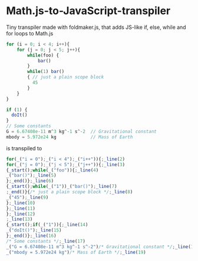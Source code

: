# Math.js-to-JavaScript-transpiler
Tiny transpiler made with foldmaker.js, that adds JS-like if, else, while and for loops to Math.js


```js
for (i = 0; i < 4; i++){
    for (j = 0; j < 5; j++){
        while(foo) {
            bar()
        }
        while(1) bar()
        { // just a plain scope block
          45
        }
    }
}

if (1) {
  doIt()
}
// Some constants
G = 6.67408e-11 m^3 kg^-1 s^-2  // Gravitational constant
mbody = 5.972e24 kg             // Mass of Earth
```

is transpiled to 

```js
for(_("i = 0");_("i < 4");_("i++")){;_line(2)
for(_("j = 0");_("j < 5");_("j++")){;_line(3)
{_start();while(_("foo")){;_line(4)
_("bar()");_line(5)
};_end()};_line(6)
{_start();while(_("1"))_("bar()");_line(7)
;_end()}{/* just a plain scope block */;_line(8)
_("45");_line(9)
};_line(10)
};_line(11)
};_line(12)
;_line(13)
{_start();if(_("1")){;_line(14)
_("doIt()");_line(15)
};_end()};_line(16)
/* Some constants */;_line(17)
_("G = 6.67408e-11 m^3 kg^-1 s^-2")/* Gravitational constant */;_line(18)
_("mbody = 5.972e24 kg")/* Mass of Earth */;_line(19)
```
